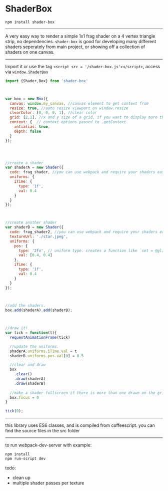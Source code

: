 
# ShaderBox
`npm install shader-box`

---

A very easy way to render a simple 1x1 frag shader on a 4 vertex triangle strip, no dependencies. `shader-box` is good for developing many different shaders seperately from main project, or showing off a collection of shaders on one canvas.

---



Import it or use the tag `<script src = '/shader-box.js'></script>`, access via `window.ShaderBox`

```javascript
import {Shader,Box} from 'shader-box'



var box = new Box({
  canvas: window.my_canvas, //canvas element to get context from
  resize: true, //auto resize viewport on window.resize
  clearColor: [0, 0, 0, 1], //clear color
  grid: [2,1], //x and y size of a grid, if you want to display more than one shader like in this example. default is 1 x 1
  context: {  // context options passed to .getContext
    antialias: true,
    depth: false
  }
});




//create a shader
var shaderA = new Shader({
  code: frag_shader, //you can use webpack and require your shaders easy with a glsl or raw loader, look in the webpack.config.js for more
  uniforms: {
    iTime: {
      type: '1f',
      val: 0.4
    }
  }
});



//create another shader
var shaderB = new Shader({
  code: frag_shader2, //you can use webpack and require your shaders easy with a glsl or raw loader, look in the webpack.config.js for more
  textureUrl: './star.jpeg',
  uniforms: {
    pos: {
      type: '2fv', // uniform type. creates a function like `set = @gl["uniform"+type].bind(@gl)`
      val: [0.4, 0.4]
    },
    iTime: {
      type: '1f',
      val: 0.4
    }
  }
});



//add the shaders.
box.add(shaderA).add(shaderB);



//draw it!
var tick = function(t){
  requestAnimationFrame(tick)

  //update the uniforms.
  shaderA.uniforms.iTime.val = t 
  shaderB.uniforms.pos.val[0] = 0.5

  //clear and draw
  box
    .clear()
    .draw(shaderA)
    .draw(shaderB)
  
  //make a shader fullscreen if there is more than one drawn on the grid, setting to -1 will display all the shaders in a grid
  box.focus = 0 
}

tick(0);
```




---
this library uses ES6 classes, and is compiled from coffeescript. you can find the source files in the src folder

---


to run webpack-dev-server with example:
```
npm install
npm run-script dev
```

todo:
* clean up
* multiple shader passes per texture


